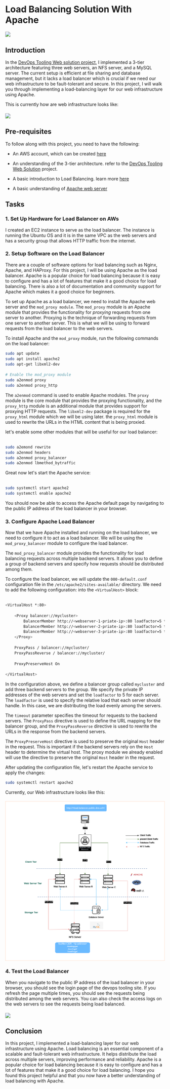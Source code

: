 # Load Balancing Solution With Apache

<div style="display: flex; justify-content: center; align-items: center; margin: 20px 0;">
   <img src="./images/complete-3-tierweb.drawio.png" style="width: 100%; height: auto;">
</div>

## Introduction

In the [DevOps Tooling Web solution project](./DevOps_Tooling_Web_Solution/README.md), I implemented a 3-tier architecture featuring three web servers, an NFS server, and a MySQL server. The current setup is efficient at file sharing and database management, but it lacks a load balancer which is crucial if we need our web infrastructure to be fault-tolerant and secure. In this project, I will walk you through implementing a load-balancing layer for our web infrastructure using Apache.

This is currently how are web infrastructure looks like:

<div style="display: flex; justify-content: center; align-items: center; margin: 20px 0;">
   <img src="./images/complete-3-tierweb.drawio.png" style="width: 100%; height: auto;">

</div>

## Pre-requisites

To follow along with this project, you need to have the following:

- An AWS account, which can be created [here](https://aws.amazon.com/)

- An understanding of the 3-tier architecture. refer to the [DevOps Tooling Web Solution](./DevOps_Tooling_Web_Solution/README.md) project.

- A basic introduction to Load Balancing. learn more [here](https://www.nginx.com/resources/glossary/load-balancing/)

- A basic understanding of [Apache web server](https://httpd.apache.org/)



## Tasks

### 1. Set Up Hardware for Load Balancer on AWs

I created an EC2 instance to serve as the load balancer. The instance is running the Ubuntu OS and it is in the same VPC as the web servers and has a security group that allows HTTP traffic from the internet.


### 2. Setup Software on the Load Balancer

There are a couple of software options for load balancing such as Nginx, Apache, and HAProxy. For this project, I will be using Apache as the load balancer.
Apache is a popular choice for load balancing because it is easy to configure and has a lot of features that make it a good choice for load balancing.  There is also a lot of documentation and community support for Apache which makes it a good choice for beginners.

To set up Apache as a load balancer, we need to install the Apache web server and the `mod_proxy module`. The `mod_proxy` module is an Apache module that provides the functionality for *proxying* requests from one server to another. Proxying is the technique of forwarding requests from one server to another server. This is what we will be using to forward requests from the load balancer to the web servers.

To install Apache and the `mod_proxy` module, run the following commands on the load balancer:

```bash
sudo apt update
sudo apt install apache2
sudo apt-get libxml2-dev

# Enable the mod_proxy module
sudo a2enmod proxy
sudo a2enmod proxy_http
```

The `a2enmod` command is used to enable Apache modules. The `proxy` module is the core module that provides the proxying functionality, and the `proxy_http` module is an additional module that provides support for proxying HTTP requests. The `libxml2-dev` package is required for the `proxy_html` module which we will be using later. the `proxy_html` module is used to rewrite the URLs in the HTML content that is being proxied.

let's enable some other modules that will be useful for our load balancer:

```bash

sudo a2emond rewrite
sudo a2enmod headers
sudo a2enmod proxy_balancer
sudo a2enmod lbmethod_bytraffic

```
Great now let's start the Apache service:

```bash

sudo systemctl start apache2
sudo systemctl enable apache2

```
You should now be able to access the Apache default page by navigating to the public IP address of the load balancer in your browser.


### 3. Configure Apache Load Balancer

Now that we have Apache installed and running on the load balancer, we need to configure it to act as a load balancer. We will be using the `mod_proxy_balancer` module to configure the load balancer.

The `mod_proxy_balancer` module provides the functionality for load balancing requests across multiple backend servers. It allows you to define a group of backend servers and specify how requests should be distributed among them.

To configure the load balancer, we will update the `000-default.conf` configuration file in the `/etc/apache2/sites-available/` directory. We need to add the following configuration:
into the `<VirtualHost>` block:

```bash

<VirtualHost *:80>
    
    <Proxy balancer://mycluster>
        BalancerMember http://<webserver-1-priate-ip>:80 loadfactor=5 timeout=1
        BalancerMember http://<webserver-2-priate-ip>:80 loadfactor=5 timeout=1
        BalancerMember http://<webserver-3-priate-ip>:80 loadfactor=5 timeout=1
    </Proxy>

    ProxyPass / balancer://mycluster/
    ProxyPassReverse / balancer://mycluster/

    ProxyPreserveHost On

</VirtualHost>

```

In the configuration above, we define a balancer group called `mycluster` and add three backend servers to the group. We specify the private IP addresses of the web servers and set the `loadfactor` to 5 for each server. The `loadfactor` is used to specify the relative load that each server should handle. In this case, we are distributing the load evenly among the servers.

The `timeout` parameter specifies the timeout for requests to the backend servers. The `ProxyPass` directive is used to define the URL mapping for the balancer group, and the `ProxyPassReverse` directive is used to rewrite the URLs in the response from the backend servers.

The `ProxyPreserveHost` directive is used to preserve the original `Host` header in the request. This is important if the backend servers rely on the `Host` header to determine the virtual host. The proxy module we already enabled will use the directive to preserve the original `Host` header in the request.

After updating the configuration file, let's restart the Apache service to apply the changes:

```bash
sudo systemctl restart apache2
```

Currently, our Web infrastructure looks like this:

<div style="display: flex; justify-content: center; align-items: center; margin: 20px 0;">
   <img src="./images/3-tierweb-lb.drawio.png" style="width: 100%; height: auto;">
</div>

### 4. Test the Load Balancer

When you navigate to the public IP address of the load balancer in your browser, you should see the login page of the devops tooling site. If you refresh the page multiple times, you should see the requests being distributed among the web servers. You can also check the access logs on the web servers to see the requests being load balanced.

<div style="display: flex; justify-content: center; align-items: center; margin: 20px 0;">
   <img src="./images/workin-lb.gif" style="width: 100%; height: auto;">
</div>


## Conclusion

In this project, I implemented a load-balancing layer for our web infrastructure using Apache. Load balancing is an essential component of a scalable and fault-tolerant web infrastructure. It helps distribute the load across multiple servers, improving performance and reliability. Apache is a popular choice for load balancing because it is easy to configure and has a lot of features that make it a good choice for load balancing. I hope you found this project helpful and that you now have a better understanding of load balancing with Apache.


